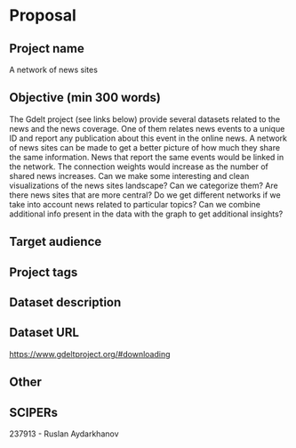 # Proposal

## Project name
A network of news sites

## Objective (min 300 words)
The Gdelt project (see links below) provide several datasets related to the news and the news coverage. One of
them relates news events to a unique ID and report any publication about this event in the online news. A
network of news sites can be made to get a better picture of how much they share the same information. News
that report the same events would be linked in the network. The connection weights would increase as the
number of shared news increases. Can we make some interesting and clean visualizations of the news sites
landscape? Can we categorize them? Are there news sites that are more central? Do we get different networks if
we take into account news related to particular topics? Can we combine additional info present in the data with
the graph to get additional insights?

## Target audience

## Project tags

## Dataset description

## Dataset URL
https://www.gdeltproject.org/#downloading

## Other

## SCIPERs

237913 - Ruslan Aydarkhanov 
